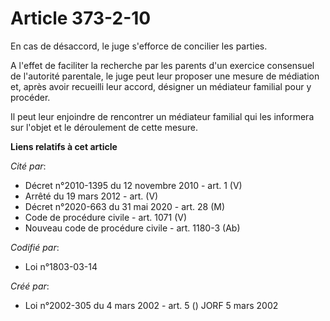 # Article 373-2-10

En cas de désaccord, le juge s'efforce de concilier les parties.

A l'effet de faciliter la recherche par les parents d'un exercice consensuel de l'autorité parentale, le juge peut leur
proposer une mesure de médiation et, après avoir recueilli leur accord, désigner un médiateur familial pour y procéder.

Il peut leur enjoindre de rencontrer un médiateur familial qui les informera sur l'objet et le déroulement de cette mesure.

**Liens relatifs à cet article**

_Cité par_:

  - Décret n°2010-1395 du 12 novembre 2010 - art. 1 (V)
  - Arrêté du 19 mars 2012 - art. (V)
  - Décret n°2020-663 du 31 mai 2020 - art. 28 (M)
  - Code de procédure civile - art. 1071 (V)
  - Nouveau code de procédure civile - art. 1180-3 (Ab)

_Codifié par_:

  - Loi n°1803-03-14

_Créé par_:

  - Loi n°2002-305 du 4 mars 2002 - art. 5 () JORF 5 mars 2002
